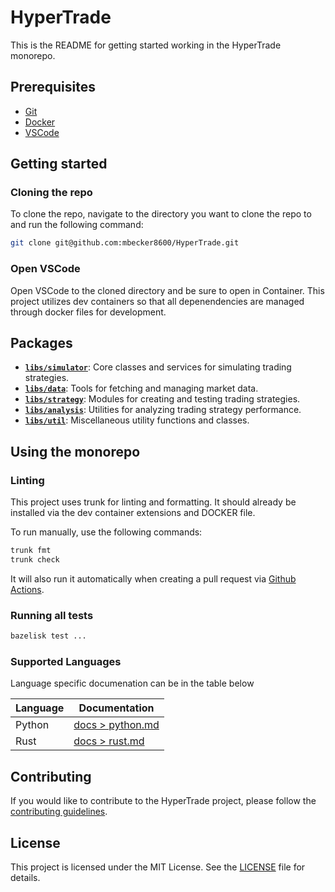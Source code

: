 # HyperTrade

This is the README for getting started working in the HyperTrade monorepo.

## Prerequisites

- [Git](https://git-scm.com/downloads)
- [Docker](https://www.docker.com/products/docker-desktop)
- [VSCode](https://code.visualstudio.com/download)

## Getting started

### Cloning the repo

To clone the repo, navigate to the directory you want to clone the repo to and run the following command:

```bash
git clone git@github.com:mbecker8600/HyperTrade.git
```

### Open VSCode

Open VSCode to the cloned directory and be sure to open in Container. This project utilizes dev containers so that all depenendencies are managed through docker files for development.

## Packages

- [**`libs/simulator`**](libs/simulator/README.md): Core classes and services for simulating trading strategies.
- [**`libs/data`**](libs/data/README.md): Tools for fetching and managing market data.
- [**`libs/strategy`**](libs/strategy/README.md): Modules for creating and testing trading strategies.
- [**`libs/analysis`**](libs/analysis/README.md): Utilities for analyzing trading strategy performance.
- [**`libs/util`**](libs/util/README.md): Miscellaneous utility functions and classes.

## Using the monorepo

### Linting

This project uses trunk for linting and formatting. It should already be installed via the dev container extensions and DOCKER file.

To run manually, use the following commands:

```bash
trunk fmt
trunk check
```

It will also run it automatically when creating a pull request via [Github Actions](.github/workflows/pr-ci.yml).

### Running all tests

```bash
bazelisk test ...
```

### Supported Languages

Language specific documenation can be in the table below

| Language | Documentation                               |
| -------- | ------------------------------------------- |
| Python   | [docs > python.md](docs/language/python.md) |
| Rust     | [docs > rust.md](docs/language/rust.md)     |

## Contributing

If you would like to contribute to the HyperTrade project, please follow the [contributing guidelines](CONTRIBUTING.md).

## License

This project is licensed under the MIT License. See the [LICENSE](LICENSE) file for details.
